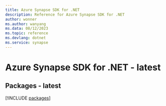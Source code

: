 ```yaml
---
title: Azure Synapse SDK for .NET
description: Reference for Azure Synapse SDK for .NET
author: wonner
ms.author: wanyang
ms.data: 08/12/2023
ms.topic: reference
ms.devlang: dotnet
ms.service: synapse
---
```

# Azure Synapse SDK for .NET - latest
## Packages - latest
[!INCLUDE [packages](synapse-index.md)]